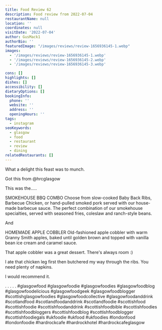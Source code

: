 ```yaml
---
title: Food Review 62
description: Food review from 2022-07-04
restaurantName: null
location: ''
coordinates: null
visitDate: '2022-07-04'
author: GusMack1
authorBio: ''
featuredImage: "/images/reviews/review-1656936145-1.webp"
images:
  - '/images/reviews/review-1656936145-1.webp'
  - '/images/reviews/review-1656936145-2.webp'
  - '/images/reviews/review-1656936145-3.webp'

cons: []
highlights: []
dishes: []
accessibility: []
dietaryOptions: []
bookingInfo:
  phone: ''
  website: ''
  address: ''
  openingHours: ''
tags:
  - instagram
seoKeywords:
  - glasgow
  - food
  - restaurant
  - review
  - dining
relatedRestaurants: []
---
```

What a delight this feast was to munch.

Got this from @hrcglasgow 

This was the.....

SMOKEHOUSE BBQ COMBO
Choose from slow-cooked Baby Back Ribs, Barbecue Chicken, or hand-pulled smoked pork served with our house-made barbecue sauce. The perfect combination of our smokehouse specialties, served with seasoned fries, coleslaw and ranch-style beans.

And 

HOMEMADE APPLE COBBLER
Old-fashioned apple cobbler with warm Granny Smith apples, baked until golden brown and topped with vanilla bean ice cream and caramel sauce.

That apple cobbler was a great dessert. There's always room :) 

I ate that chicken leg first then butchered my way through the ribs. You need plenty of napkins.

I would recommend it. 

.
.
.
.
.
#glasgowfood #glasgowfoodie #glasgowfoodies #glasgowfoodblog #glasgowfoodelicious #glasgowfoodgeek #glasgowfoodblogger #scottishglasgowfoodies #glasgowfoodcollective #glasgowfoodanddrink #scotlandfood #scotlandfoodanddrink #scotlandfoodie #scottishfood #scottishfoodie #scottishfoodanddrink #scottishfoodbible #scottishfoodies #scottishfoodbloggers #scottishfoodblog #scottishfoodblogger #scottishfoodiegals #ukfoodie #ukfood #ukfoodies #londonfood #londonfoodie #hardrockcafe #hardrockhotel #hardrockcafeglasgow

